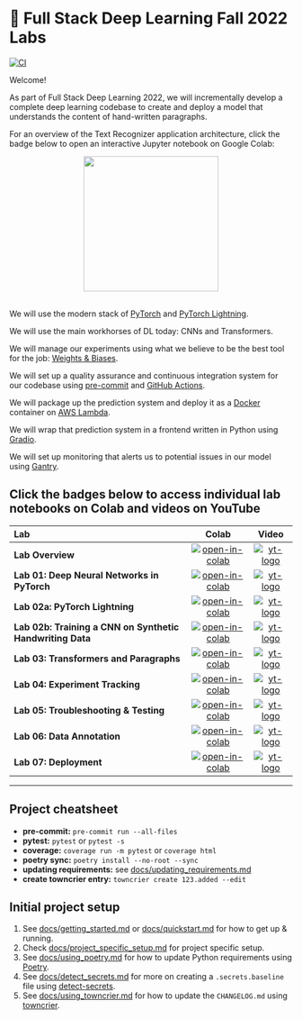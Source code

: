 # 🥞 Full Stack Deep Learning Fall 2022 Labs

[![CI](https://github.com/john-sandall/fsdl-text-recognizer-2022-labs/actions/workflows/main.yaml/badge.svg)](https://github.com/john-sandall/fsdl-text-recognizer-2022-labs/actions/workflows/main.yaml)

Welcome!

As part of Full Stack Deep Learning 2022, we will incrementally develop a complete deep learning codebase to create and deploy a model that understands the content of hand-written paragraphs.

For an overview of the Text Recognizer application architecture, click the badge below to open an interactive Jupyter notebook on Google Colab:

<div align="center">
  <a href="http://fsdl.me/2022-overview"> <img src=https://colab.research.google.com/assets/colab-badge.svg width=240> </a>
</div> <br>

We will use the modern stack of [PyTorch](https://pytorch.org/) and [PyTorch Lightning](https://www.pytorchlightning.ai/).

We will use the main workhorses of DL today: CNNs and Transformers.

We will manage our experiments using what we believe to be the best tool for the job: [Weights & Biases](https://docs.wandb.ai/).

We will set up a quality assurance and continuous integration system for our codebase using [pre-commit](https://pre-commit.com/) and [GitHub Actions](https://docs.github.com/en/actions).

We will package up the prediction system and deploy it as a [Docker](https://docs.docker.com/) container on [AWS Lambda](https://aws.amazon.com/lambda/).

We will wrap that prediction system in a frontend written in Python using [Gradio](https://gradio.app/docs).

We will set up monitoring that alerts us to potential issues in our model using [Gantry](https://gantry.io/).

## Click the badges below to access individual lab notebooks on Colab and videos on YouTube

| Lab                                                       | Colab                                            | Video                                                 |
| :--                                                       | :---:                                            | :---:                                                 |
| **Lab Overview**                                          | [![open-in-colab]](https://fsdl.me/lab00-colab)  | [![yt-logo]](https://fsdl.me/2022-lab-overview-video) |
| **Lab 01: Deep Neural Networks in PyTorch**               | [![open-in-colab]](https://fsdl.me/lab01-colab)  | [![yt-logo]](https://fsdl.me/2022-lab-01-video)       |
| **Lab 02a: PyTorch Lightning**                            | [![open-in-colab]](https://fsdl.me/lab02a-colab) | [![yt-logo]](https://fsdl.me/2022-lab-02-video)       |
| **Lab 02b: Training a CNN on Synthetic Handwriting Data** | [![open-in-colab]](https://fsdl.me/lab02b-colab) | [![yt-logo]](https://fsdl.me/2022-lab-02-video)       |
| **Lab 03: Transformers and Paragraphs**                   | [![open-in-colab]](https://fsdl.me/lab03-colab)  | [![yt-logo]](https://fsdl.me/2022-lab-03-video)       |
| **Lab 04: Experiment Tracking**                           | [![open-in-colab]](https://fsdl.me/lab04-colab)  | [![yt-logo]](https://fsdl.me/2022-lab-04-video)       |
| **Lab 05: Troubleshooting & Testing**                     | [![open-in-colab]](https://fsdl.me/lab05-colab)  | [![yt-logo]](https://fsdl.me/2022-lab-05-video)       |
| **Lab 06: Data Annotation**                               | [![open-in-colab]](https://fsdl.me/lab06-colab)  | [![yt-logo]](https://fsdl.me/2022-lab-06-video)       |
| **Lab 07: Deployment**                               | [![open-in-colab]](https://fsdl.me/lab07-colab)  | [![yt-logo]](https://fsdl.me/2022-lab-07-video)       |

[yt-logo]: https://fsdl.me/yt-logo-badge
[open-in-colab]: https://colab.research.google.com/assets/colab-badge.svg

---

## Project cheatsheet

- **pre-commit:** `pre-commit run --all-files`
- **pytest:** `pytest` or `pytest -s`
- **coverage:** `coverage run -m pytest` or `coverage html`
- **poetry sync:** `poetry install --no-root --sync`
- **updating requirements:** see [docs/updating_requirements.md](docs/updating_requirements.md)
- **create towncrier entry:** `towncrier create 123.added --edit`

## Initial project setup

1. See [docs/getting_started.md](docs/getting_started.md) or [docs/quickstart.md](docs/quickstart.md)
   for how to get up & running.
2. Check [docs/project_specific_setup.md](docs/project_specific_setup.md) for project specific setup.
3. See [docs/using_poetry.md](docs/using_poetry.md) for how to update Python requirements using
   [Poetry](https://python-poetry.org/).
4. See [docs/detect_secrets.md](docs/detect_secrets.md) for more on creating a `.secrets.baseline`
   file using [detect-secrets](https://github.com/Yelp/detect-secrets).
5. See [docs/using_towncrier.md](docs/using_towncrier.md) for how to update the `CHANGELOG.md`
   using [towncrier](https://github.com/twisted/towncrier).
